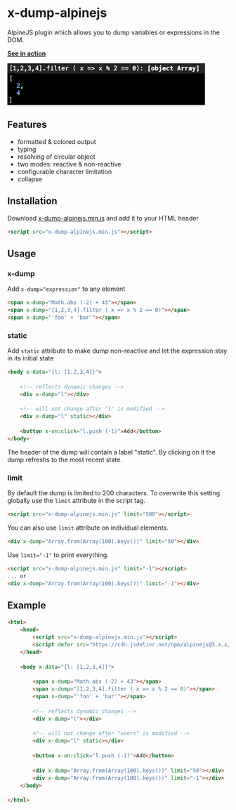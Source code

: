 # x-dump-alpinejs
AlpineJS plugin which allows you to dump variables or expressions in the DOM.

**[See in action ](https://flappix.github.io/x-dump-alpinejs/)**

![screenshot](https://raw.githubusercontent.com/flappix/x-dump-alpinejs/refs/heads/main/screenshot1.png)

## Features

- formatted & colored output
- typing
- resolving of circular object
- two modes: reactive & non-reactive
- configurable character limitation
- collapse

## Installation

Download [x-dump-alpinejs.min.js](https://raw.githubusercontent.com/flappix/x-dump-alpinejs/refs/heads/main/dist/x-dump-alpinejs.min.js) and add it to your HTML header
```html
<script src="x-dump-alpinejs.min.js"></script>
```

## Usage

### x-dump
Add `x-dump="expression"` to any element

```html
<span x-dump="Math.abs (-2) + 43"></span>
<span x-dump="[1,2,3,4].filter ( x => x % 2 == 0)"></span>
<span x-dump="'foo' + 'bar'"></span>
```

### static
Add `static` attribute to make dump non-reactive and let the expression stay in its initial state

```html
<body x-data="{l: [1,2,3,4]}">
	
	<!-- reflects dynamic changes -->
	<div x-dump="l"></div>
	
	<!-- will not change after "l" is modified -->
	<div x-dump="l" static></div>
	
	<button x-on:click="l.push (-1)">Add</button>
</body>
```

The header of the dump will contain a label "static". By clicking on it the dump refreshs to the most recent state.

### limit

By default the dump is limited to 200 characters.
To overwrite this setting globally use the `limit` attribute in the script tag.
```html
<script src="x-dump-alpinejs.min.js" limit="500"></script>
```

You can also use `limit` attribute on individual elements.

```html
<div x-dump="Array.from(Array(100).keys())" limit="50"></div>
```

Use `limit="-1"` to print everything.
```html
<script src="x-dump-alpinejs.min.js" limit="-1"></script>
... or
<div x-dump="Array.from(Array(100).keys())" limit="-1"></div>
```

## Example

```html
<html>
	<head>
		<script src="x-dump-alpinejs.min.js"></script>
		<script defer src="https://cdn.jsdelivr.net/npm/alpinejs@3.x.x/dist/cdn.min.js"></script>
	</head>

	<body x-data="{l: [1,2,3,4]}">
		
		<span x-dump="Math.abs (-2) + 43"></span>
		<span x-dump="[1,2,3,4].filter ( x => x % 2 == 0)"></span>
		<span x-dump="'foo' + 'bar'"></span>
		
		<!-- reflects dynamic changes -->
		<div x-dump="l"></div>
		
		<!-- will not change after "users" is modified -->
		<div x-dump="l" static></div>
		
		<button x-on:click="l.push (-1)">Add</button>
		
		<div x-dump="Array.from(Array(100).keys())" limit="50"></div>
		<div x-dump="Array.from(Array(100).keys())" limit="-1"></div>
	</body>

</html>
```
